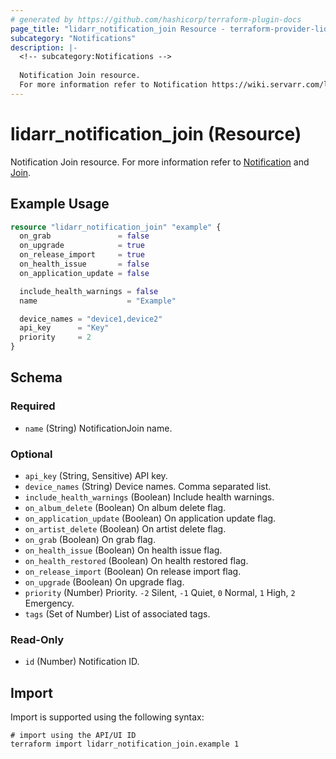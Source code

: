 ```yaml
---
# generated by https://github.com/hashicorp/terraform-plugin-docs
page_title: "lidarr_notification_join Resource - terraform-provider-lidarr"
subcategory: "Notifications"
description: |-
  <!-- subcategory:Notifications -->
  
  Notification Join resource.
  For more information refer to Notification https://wiki.servarr.com/lidarr/settings#connect and Join https://wiki.servarr.com/lidarr/supported#join.
---
```


# lidarr_notification_join (Resource)

<!-- subcategory:Notifications -->
Notification Join resource.
For more information refer to [Notification](https://wiki.servarr.com/lidarr/settings#connect) and [Join](https://wiki.servarr.com/lidarr/supported#join).

## Example Usage

```terraform
resource "lidarr_notification_join" "example" {
  on_grab               = false
  on_upgrade            = true
  on_release_import     = true
  on_health_issue       = false
  on_application_update = false

  include_health_warnings = false
  name                    = "Example"

  device_names = "device1,device2"
  api_key      = "Key"
  priority     = 2
}
```

<!-- schema generated by tfplugindocs -->
## Schema

### Required

- `name` (String) NotificationJoin name.

### Optional

- `api_key` (String, Sensitive) API key.
- `device_names` (String) Device names. Comma separated list.
- `include_health_warnings` (Boolean) Include health warnings.
- `on_album_delete` (Boolean) On album delete flag.
- `on_application_update` (Boolean) On application update flag.
- `on_artist_delete` (Boolean) On artist delete flag.
- `on_grab` (Boolean) On grab flag.
- `on_health_issue` (Boolean) On health issue flag.
- `on_health_restored` (Boolean) On health restored flag.
- `on_release_import` (Boolean) On release import flag.
- `on_upgrade` (Boolean) On upgrade flag.
- `priority` (Number) Priority. `-2` Silent, `-1` Quiet, `0` Normal, `1` High, `2` Emergency.
- `tags` (Set of Number) List of associated tags.

### Read-Only

- `id` (Number) Notification ID.

## Import

Import is supported using the following syntax:

```shell
# import using the API/UI ID
terraform import lidarr_notification_join.example 1
```
